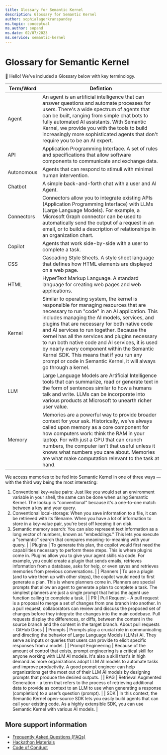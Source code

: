```yaml
---
title: Glossary for Semantic Kernel
description: Glossary for Semantic Kernel
author: sophialagerkranspandey
ms.topic: conceptual
ms.author: sopand
ms.date: 02/07/2023
ms.service: semantic-kernel 
---
```

# Glossary for Semantic Kernel

👋 Hello! We've included a Glossary below with key terminology. 

| Term/Word | Defintion |
|---|---|
| Agent | An agent is an artificial intelligence that can answer questions and automate processes for users. There's a wide spectrum of agents that can be built, ranging from simple chat bots to fully automated AI assistants. With Semantic Kernel, we provide you with the tools to build increasingly more sophisticated agents that don't require you to be an AI expert. |
| API | Application Programming Interface. A set of rules and specifications that allow software components to communicate and exchange data. |
| Autonomous | Agents that can respond to stimuli with minimal human intervention. | 
| Chatbot | A simple back-and-forth chat with a user and AI Agent.|
| Connectors | Connectors allow you to integrate existing APIs (Application Programming Interface) with LLMs (Large Language Models). For example, a Microsoft Graph connector can be used to automatically send the output of a request in an email, or to build a description of relationships in an organization chart. |
| Copilot | Agents that work side-by-side with a user to complete a task. |
| CSS | Cascading Style Sheets. A style sheet language that defines how HTML elements are displayed on a web page. |
| HTML | HyperText Markup Language. A standard language for creating web pages and web applications. |
| Kernel | Similar to operating system, the kernel is responsible for managing resources that are necessary to run "code" in an AI application. This includes managing the AI models, services, and plugins that are necessary for both native code and AI services to run together. Because the kernel has all the services and plugins necessary to run both native code and AI services, it is used by nearly every component within the Semantic Kernel SDK. This means that if you run any prompt or code in Semantic Kernel, it will always go through a kernel. |
| LLM | Large Language Models are Artificial Intelligence tools that can summarize, read or generate text in the form of sentences similar to how a humans talk and write. LLMs can be incorporate into various products at Microsoft to unearth richer user value. |
| Memory | Memories are a powerful way to provide broader context for your ask. Historically, we've always called upon memory as a core component for how computers work: think the RAM in your laptop. For with just a CPU that can crunch numbers, the computer isn't that useful unless it knows what numbers you care about. Memories are what make computation relevant to the task at hand.
We access memories to be fed into Semantic Kernel in one of three ways — with the third way being the most interesting:
1.	Conventional key-value pairs: Just like you would set an environment variable in your shell, the same can be done when using Semantic Kernel. The lookup is "conventional" because it's a one-to-one match between a key and your query.
2.	Conventional local-storage: When you save information to a file, it can be retrieved with its filename. When you have a lot of information to store in a key-value pair, you're best off keeping it on disk.
3.	Semantic memory search: You can also represent text information as a long vector of numbers, known as "embeddings." This lets you execute a "semantic" search that compares meaning-to-meaning with your query. |
| Plugins | To generate this plan, the copilot would first need the capabilities necessary to perform these steps. This is where plugins come in. Plugins allow you to give your agent skills via code. For example, you could create a plugin that sends emails, retrieves information from a database, asks for help, or even saves and retrieves memories from previous conversations. |
| Planners | To use a plugin (and to wire them up with other steps), the copilot would need to first generate a plan. This is where planners come in. Planners are special prompts that allow an agent to generate a plan to complete a task. The simplest planners are just a single prompt that helps the agent use function calling to complete a task. |
| PR | Pull Request - A pull request is a proposal to merge a set of changes from one branch into another. In a pull request, collaborators can review and discuss the proposed set of changes before they integrate the changes into the main codebase. Pull requests display the differences, or diffs, between the content in the source branch and the content in the target branch. About pull requests - GitHub Docs |
| Prompts | Prompts play a crucial role in communicating and directing the behavior of Large Language Models (LLMs) AI. They serve as inputs or queries that users can provide to elicit specific responses from a model. |
| Prompt Engineering | Because of the amount of control that exists, prompt engineering is a critical skill for anyone working with LLM AI models. It's also a skill that's in high demand as more organizations adopt LLM AI models to automate tasks and improve productivity. A good prompt engineer can help organizations get the most out of their LLM AI models by designing prompts that produce the desired outputs. |
| RAG | Retrieval Augmented Generation - a term that refers to the process of retrieving additional data to provide as context to an LLM to use when generating a response (completion) to a user’s question (prompt). |
| SDK | In this context, the Semantic Kernel open-source SDK lets you easily build agents that can call your existing code. As a highly extensible SDK, you can use Semantic Kernel with various AI models.  |

## More support information

* [Frequently Asked Questions (FAQs)](/semantic-kernel/support/faqs)
* [Hackathon Materials](/semantic-kernel/support/hackathon) 
* [Code of Conduct](/semantic-kernel/support/CodeofConduct)

